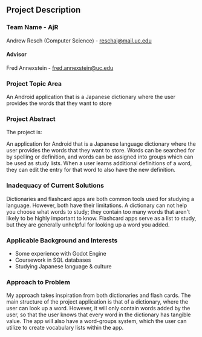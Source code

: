 
## Project Description

### Team Name - AjR

Andrew Resch (Computer Science) - reschaj@mail.uc.edu

#### Advisor

Fred Annexstein - fred.annexstein@uc.edu

### Project Topic Area

An Android application that is a Japanese dictionary where the user provides the words that they want to store

### Project Abstract

The project is:

An application for Android that is a Japanese language dictionary where the user provides the words that they want to store. Words can be searched for by spelling or definition, and words can be assigned into groups which can be used as study lists. When a user learns additional definitions of a word, they can edit the entry for that word to also have the new definition.

### Inadequacy of Current Solutions

Dictionaries and flashcard apps are both common tools used for studying a language. However, both have their limitations. A dictionary can not help you choose what words to study; they contain too many words that aren't likely to be highly important to know. Flashcard apps serve as a list to study, but they are generally unhelpful for looking up a word you added.

### Applicable Background and Interests

- Some experience with Godot Engine
- Coursework in SQL databases
- Studying Japanese language & culture

### Approach to Problem

My approach takes inspiration from both dictionaries and flash cards. The main structure of the project application is that of a dictionary, where the user can look up a word. However, it will only contain words added by the user, so that the user knows that every word in the dictionary has tangible value. The app will also have a word-groups system, which the user can utilize to create vocabulary lists within the app.
